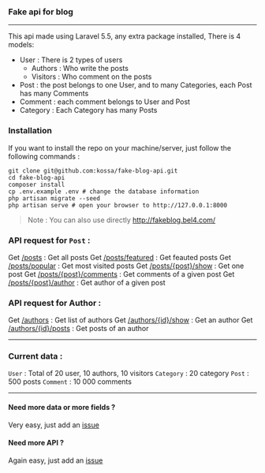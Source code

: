 ### Fake api for blog


----------


This api made using Laravel 5.5, any extra package installed, There is 4 models: 
 - User : There is 2 types of users
     - Authors : Who write the posts
     - Visitors : Who comment on the posts
 - Post : the post belongs to one User, and to many Categories, each Post has many Comments
 - Comment : each comment belongs to User and Post
 - Category : Each Category has many Posts

### Installation 
If you want to install the repo on your machine/server, just follow the following commands :
```
git clone git@github.com:kossa/fake-blog-api.git
cd fake-blog-api
composer install
cp .env.example .env # change the database information
php artisan migrate --seed
php artisan serve # open your browser to http://127.0.0.1:8000
```

> Note : You can also use directly http://fakeblog.bel4.com/

### API request for `Post` :
 Get [/posts](http://fakeblog.bel4.com/api/posts) : Get all posts
 Get [/posts/featured](http://fakeblog.bel4.com/api/posts/featured) : Get feauted posts
 Get [/posts/popular](http://fakeblog.bel4.com/api/posts/popular) : Get most visited posts
 Get [/posts/{post}/show](http://fakeblog.bel4.com/api/posts/1/show) : Get one post
 Get [/posts/{post}/comments](http://fakeblog.bel4.com/api/posts/1/comments) : Get comments of a given post
 Get [/posts/{post}/author](http://fakeblog.bel4.com/api/posts/1/author) : Get author of a given post

 ### API request for Author :
 Get [/authors](http://fakeblog.bel4.com/api/authors) : Get list of authors
 Get [/authors/{id}/show](http://fakeblog.bel4.com/api/authors/1/show) : Get an author 
 Get [/authors/{id}/posts](http://fakeblog.bel4.com/api/authors/1/posts) :  Get posts of an author

----------


### Current data : 
`User` : Total of 20 user, 10 authors, 10 visitors
`Category` : 20 category
`Post` : 500 posts
`Comment` : 10 000 comments


----------


#### Need more data or more fields ?
Very easy, just add an [issue](https://github.com/kossa/fake-blog-api/issues) 

#### Need more API ?
Again easy, just add an [issue](https://github.com/kossa/fake-blog-api/issues) 
